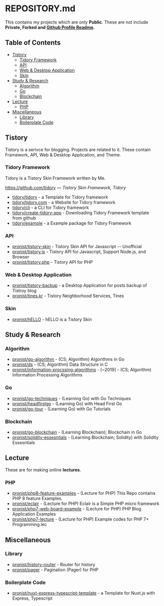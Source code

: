 # REPOSITORY.md

This contains my projects which are only **Public**. These are not include **Private, Forked and [Github Profile Readme](https://github.com/pronist/pronist).**

## Table of Contents

- [Tistory](https://github.com/pronist/pronist/blob/master/REPOSITORY.md#tistory)
  - [Tidory Framework](https://github.com/pronist/pronist/blob/master/REPOSITORY.md#tidory-framework)
  - [API](https://github.com/pronist/pronist/blob/master/REPOSITORY.md#api)
  - [Web & Desktop Application](https://github.com/pronist/pronist/blob/master/REPOSITORY.md#web--desktop-application)
  - [Skin](https://github.com/pronist/pronist/blob/master/REPOSITORY.md#skin)
- [Study & Research](https://github.com/pronist/pronist/blob/master/REPOSITORY.md#study--research)
  - [Algorithm](https://github.com/pronist/pronist/blob/master/REPOSITORY.md#algorithm)
  - [Go](https://github.com/pronist/pronist/blob/master/REPOSITORY.md#go)
  - [Blockchain](https://github.com/pronist/pronist/blob/master/REPOSITORY.md#blockchain)
- [Lecture](https://github.com/pronist/pronist/blob/master/REPOSITORY.md#lecture)
  - [PHP](https://github.com/pronist/pronist/blob/master/REPOSITORY.md#php)
- [Miscellaneous](https://github.com/pronist/pronist/blob/master/REPOSITORY.md#miscellaneous)
  - [Library](https://github.com/pronist/pronist/blob/master/REPOSITORY.md#library)
  - [Boilerplate Code](https://github.com/pronist/pronist/blob/master/REPOSITORY.md#boilerplate-code)

## Tistory

Tistory is a serivce for blogging. Projects are related to it. These contain Framework, API, Web & Desktop Application, and Theme.

### Tidory Framework

Tidory is a Tistory Skin Framework written by Me.

<https://github.com/tidory> *― Tistory Skin Framework, Tidory*

- [tidory/tidory](https://github.com/tidory/tidory) - a Template for Tidory framework
- [tidory/tidory.com](https://github.com/tidory/tidory.com) - a Website for Tidory framework
- [tidory/cli](https://github.com/tidory/cli) - a CLI for Tidory framework
- [tidory/create-tidory-app](https://github.com/tidory/create-tidory-app) - Downloading Tidory Framework template from github
- [tidory/example](https://github.com/tidory/example) - a Example package for Tidory Framework

### API

- [pronist/tistory-skin](https://github.com/pronist/tistory-skin) - Tistory Skin API for Javascript -- Unofficial
- [pronist/tistory.js](https://github.com/pronist/tistory.js) - Tistory API for Javascript, Support Node.js, and Browser
- [pronist/tistory.php](https://github.com/pronist/tistory.php) - Tistory API for PHP

### Web & Desktop Application

- [pronist/tistory-backup](https://github.com/pronist/tistory-backup) - a Desktop Application for posts backup of Tistroy blog
- [pronist/tines.kr](https://github.com/pronist/tines.kr) - Tistory Neighborhood Services, Tines

### Skin

- [pronist/hELLO](https://github.com/pronist/hELLO) - hELLO is a Tistory Skin

## Study & Research

### Algorithm

- [pronist/go-algorithm](https://github.com/pronist/go-algorithm) - (CS; Algorithm) Algorithms in Go
- [pronist/ds](https://github.com/pronist/ds) - (CS; Algorithm) Data Structure in C
- [pronist/information-procssing-algorithms](https://github.com/pronist/information-processing-algorithms) - [~2019] - (CS; Algorithm) Information Processing Algorithms

### Go

- [pronist/go-techniques](https://github.com/pronist/go-techniques) - (Learning Go) with Go Techniques
- [pronist/headfirstgo](https://github.com/pronist/headfirstgo) - (Learning Go) with Head First Go
- [pronist/go-tour](https://github.com/pronist/go-tour) - (Learning Go) with Go Tutorials

### Blockchain

- [pronist/go-blockchain](https://github.com/pronist/go-blockchain) - (Learning Blockchain); Blockchain in Go
- [pronist/solidity-essesntials](https://github.com/pronist/solidity-essesntials) - (Learning Blockchain; Solidity) with Solidity Essesntials

## Lecture

These are for making online **lectures**.

### PHP

- [pronist/php8-feature-examples](https://github.com/pronist/php8-feature-examples) - (Lecture for PHP) This Repo contains PHP 8 feature Examples.
- [pronist/eclair](https://github.com/pronist/eclair) - (Lecture for PHP) Eclair is a Simple PHP micro framework
- [pronist/php7-web-board-example](https://github.com/pronist/php7-web-board-example) - (Lecture for PHP) PHP Blog Application Examples
- [pronist/php7-lecture](https://github.com/pronist/php7-lecture) - (Lecture for PHP) Example codes for PHP 7+ Programming.lec

## Miscellaneous

### Library

- [pronist/history-router](https://github.com/pronist/history-router) - Router for history
- [pronist/pager](https://github.com/pronist/pager) - Pagination (Pager) for PHP

### Boilerplate Code

- [pronist/nuxt-express-typescript-template](https://github.com/pronist/nuxt-express-typescript-template) - a Template for Nuxt.js with Express, Typescript

